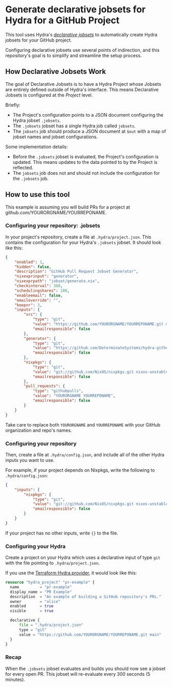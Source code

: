 # Generate declarative jobsets for Hydra for a GitHub Project

This tool uses Hydra's [_declarative jobsets_](https://github.com/NixOS/hydra/blob/master/doc/manual/src/plugins/declarative-projects.md) to automatically create Hydra jobsets for your GitHub project.

Configuring declarative jobsets use several points of indirection, and this repository's goal is to simplify and streamline the setup process.

## How Declarative Jobsets Work

The goal of Declarative Jobsets is to have a Hydra Project whose Jobsets are entirely defined outside of Hydra's interface.
This means Declarative Jobsets is configured at the _Project_ level.

Briefly:

* The Project's configuration points to a JSON document configuring the Hydra jobset `.jobsets`.
* The `.jobsets` jobset has a single Hydra job called `jobsets`.
* The `jobsets` job should produce a JSON document at `$out` with a map of jobset names and jobset configurations. 

Some implementation details:

* Before the `.jobsets` jobset is evaluated, the Project's configuration is updated. This means updates to the data pointed to by the Project is reflected.
* The `jobsets` job does not and should not include the configuration for the `.jobsets` job.


## How to use this tool

This example is assuming you will build PRs for a project at github.com/YOURORGNAME/YOURREPONAME.

### Configuring your repository: .jobsets

In your project's repository, create a file at `.hydra/project.json`. This contains the configuration for your Hydra's `.jobsets` jobset. It should look like this:

```json
{
    "enabled": 1,
    "hidden": false,
    "description": "GitHub Pull Request Jobset Generator",
    "nixexprinput": "generator",
    "nixexprpath": "jobset/generate.nix",
    "checkinterval": 300,
    "schedulingshares": 100,
    "enableemail": false,
    "emailoverride": "",
    "keepnr": 3,
    "inputs": {
        "src": {
            "type": "git",
            "value": "https://github.com/YOURORGNAME/YOURREPONAME.git main",
            "emailresponsible": false
        },
        "generator": {
            "type": "git",
            "value": "https://github.com/DeterminateSystems/hydra-github-jobsets-generator.git main",
            "emailresponsible": false
        },
        "nixpkgs": {
            "type": "git",
            "value": "git://github.com/NixOS/nixpkgs.git nixos-unstable-small",
            "emailresponsible": false
        },
        "pull_requests": {
            "type": "githubpulls",
            "value": "YOURORGNAME YOURREPONAME",
            "emailresponsible": false
        }
    }
}
```

Take care to replace both `YOURORGNAME` and `YOURREPONAME` with your GitHub organization and repo's names.

### Configuring your repository

Then, create a file at `.hydra/config.json`, and include all of the other Hydra inputs you want to use.

For example, if your project depends on Nixpkgs, write the following to `.hydra/config.json`:

```json
{
    "inputs": {
        "nixpkgs": {
            "type": "git",
            "value": "git://github.com/NixOS/nixpkgs.git nixos-unstable-small",
            "emailresponsible": false
        }
    }
}
```

If your project has no other inputs, write `{}` to the file.

### Configuring your Hydra

Create a project on your Hydra which uses a declarative input of type `git` with the file pointing to `.hydra/project.json`.

If you use the [Terraform Hydra provider](https://registry.terraform.io/providers/DeterminateSystems/hydra/latest), it would look like this:

```terraform
resource "hydra_project" "pr-example" {
  name         = "pr-example"
  display_name = "PR Example"
  description  = "An example of building a GitHub repository's PRs."
  owner        = "alice"
  enabled      = true
  visible      = true

  declarative {
      file = ".hydra/project.json"
      type = "git"
      value = "https://github.com/YOURORGNAME/YOURREPONAME.git main"
  }
}
```

### Recap

When the `.jobsets` jobset evaluates and builds you should now see a jobset for every open PR. This jobset will re-evaluate every 300 seconds (5 minutes).
